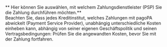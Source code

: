 ** Hier können Sie auswählen, mit welchem Zahlungsdienstleister (PSP) Sie die Zahlung durchführen möchten.**  
Beachten Sie, dass jedes Kreditinstitut, welches Zahlungen mit pagoPA abwickelt (Payment Service Provider), unabhängig unterschiedliche Kosten einheben kann, abhängig von seiner eigenen Geschäftspolitik und seinen Vertragsbedingungen: Prüfen Sie die angewandten Kosten, bevor Sie mit der Zahlung fortfahren.

